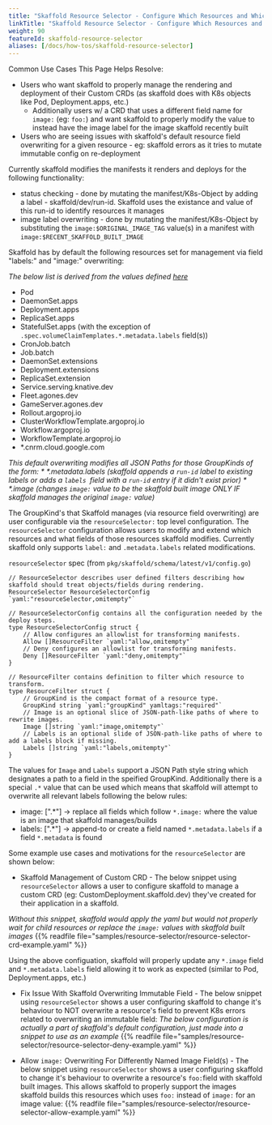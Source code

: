 ```yaml
---
title: "Skaffold Resource Selector - Configure Which Resources and Which Fields In Those Resources Skaffold Manages"
linkTitle: "Skaffold Resource Selector - Configure Which Resources and Which Fields In Those Resources Skaffold Manages"
weight: 90
featureId: skaffold-resource-selector
aliases: [/docs/how-tos/skaffold-resource-selector]
---
```


Common Use Cases This Page Helps Resolve:
* Users who want skaffold to properly manage the rendering and deployment of their Custom CRDs (as skaffold does with K8s objects like Pod, Deployment.apps, etc.)
  * Additionally users w/ a CRD that uses a different field name for `image:` (eg: `foo:`) and want skaffold to properly modify the value to instead have the image label for the image skaffold recently built
* Users who are seeing issues with skaffold's default resource field overwriting for a given resource - eg: skaffold errors as it tries to mutate immutable config on re-deployment

Currently skaffold modifies the manifests it renders and deploys for the following functionality:
- status checking - done by mutating the manifest/K8s-Object by adding a label - skaffold/dev/run-id.  Skaffold uses the existance and value of this run-id to identify resources it manages
- image label overwriting - done by mutating the manifest/K8s-Object by substituting the `image:$ORIGINAL_IMAGE_TAG` value(s) in a manifest with `image:$RECENT_SKAFFOLD_BUILT_IMAGE`


Skaffold has by default the following resources set for management via field "labels:" and "image:" overwriting:

_The below list is derived from the values defined [here](https://github.com/GoogleContainerTools/skaffold/blob/main/pkg/skaffold/kubernetes/manifest/visitor.go)_


* Pod
* DaemonSet.apps
* Deployment.apps
* ReplicaSet.apps
* StatefulSet.apps (with the exception of `.spec.volumeClaimTemplates.*.metadata.labels` field(s))
* CronJob.batch
* Job.batch
* DaemonSet.extensions
* Deployment.extensions
* ReplicaSet.extension
* Service.serving.knative.dev
* Fleet.agones.dev
* GameServer.agones.dev
* Rollout.argoproj.io
* ClusterWorkflowTemplate.argoproj.io
* Workflow.argoproj.io
* WorkflowTemplate.argoproj.io
* *.cnrm.cloud.google.com

_This default overwriting modifies all JSON Paths for those GroupKinds of the form:_
_* *.metadata.labels (skaffold appends a `run-id` label to existing labels or adds a `labels `field with a `run-id` entry if it didn't exist prior)_
_* *.image (changes `image:` value to be the skaffold built image ONLY IF skaffold manages the original `image:` value)_


The GroupKind's that Skaffold manages (via resource field overwriting) are user configurable via the `resourceSelector:` top level configuration.  The `resourceSelector` configuration allows users to modify and extend which resources and what fields of those resources skaffold modifies.  Currently skaffold only supports `label:` and `.metadata.labels` related modifications.

`resourceSelector` spec (from `pkg/skaffold/schema/latest/v1/config.go`)
```
// ResourceSelector describes user defined filters describing how skaffold should treat objects/fields during rendering.
ResourceSelector ResourceSelectorConfig `yaml:"resourceSelector,omitempty"`

// ResourceSelectorConfig contains all the configuration needed by the deploy steps.
type ResourceSelectorConfig struct {
	// Allow configures an allowlist for transforming manifests.
	Allow []ResourceFilter `yaml:"allow,omitempty"`
	// Deny configures an allowlist for transforming manifests.
	Deny []ResourceFilter `yaml:"deny,omitempty"`
}

// ResourceFilter contains definition to filter which resource to transform.
type ResourceFilter struct {
	// GroupKind is the compact format of a resource type.
	GroupKind string `yaml:"groupKind" yamltags:"required"`
	// Image is an optional slice of JSON-path-like paths of where to rewrite images.
	Image []string `yaml:"image,omitempty"`
	// Labels is an optional slide of JSON-path-like paths of where to add a labels block if missing.
	Labels []string `yaml:"labels,omitempty"`
}
```

The values for `Image` and `Labels` support a JSON Path style string which designates a path to a field in the speified GroupKind.  Additionally there is a special `.*` value that can be used which means that skaffold will attempt to overwrite all relevant labels following the below rules:
- image: [".*"] -> replace all fields which follow `*.image:` where the value is an image that skaffold manages/builds
- labels: [".*"] -> append-to or create a field named `*.metadata.labels` if a field `*.metadata` is found

Some example use cases and motivations for the `resourceSelector` are shown below:
* Skaffold Management of Custom CRD - The below snippet using `resourceSelector` allows a user to configure skaffold to manage a custom CRD (eg: CustomDeployment.skaffold.dev) they've created for their application in a skaffold.  

_Without this snippet, skaffold would apply the yaml but would not properly wait for child resources or replace the `image:` values with skaffold built images_
{{% readfile file="samples/resource-selector/resource-selector-crd-example.yaml" %}}

Using the above configuation, skaffold will properly update any `*.image` field and `*.metadata.labels` field allowing it to work as expected (similar to Pod, Deployment.apps, etc.)

* Fix Issue With Skaffold Overwriting Immutable Field - The below snippet using `resourceSelector` shows a user configuring skaffold to change it's behaviour to NOT overwrite a resource's field to prevent K8s errors related to overwriting an immutable field:
_The below configuration is actually a part of skaffold's default configuration, just made into a snippet to use as an example_
{{% readfile file="samples/resource-selector/resource-selector-deny-example.yaml" %}}

* Allow `image:` Overwriting For Differently Named Image Field(s) - The below snippet using `resourceSelector` shows a user configuring skaffold to change it's behaviour to overwrite a resource's `foo:`field with skaffold built images.  This allows skaffold to properly support the images skaffold builds this resources which uses `foo:` instead of `image:` for an image value:
{{% readfile file="samples/resource-selector/resource-selector-allow-example.yaml" %}}
